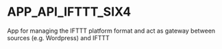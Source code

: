 # APP_API_IFTTT_SIX4
App for managing the IFTTT platform format and act as gateway between sources (e.g. Wordpress) and IFTTT
